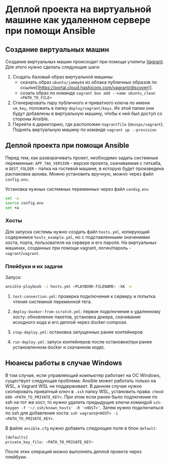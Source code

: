 # Деплой проекта на виртуальной машине как удаленном сервере при помощи Ansible

## Создание виртуальных машин
Создание виртуальных машин происходит при помощи утилиты [Vagrant](https://www.vagrantup.com/). Для этого нужно сделать следующие шаги:
1. Создать базовый образ виртуальной машины:
    * cкачать образ `ubuntu/jammy64` из облака публичных образов по ссылке[(https://portal.cloud.hashicorp.com/vagrant/discover)].
    * созать образ по команде `vagrant box add --name ubuntu_clean <PATH_TO_FILE>`
2. Сгенерировать пару публичного и приватного ключа по имени `vm_key`, положить в папку `deploy/vagrant/keys`. Их этой папки они будут добавлены в виртуальную машину, чтобы к ней был доступ со стороны Ansible.
3. Перейти в директорию, где расположен `Vagrantfile` (`devops/vagrant`). Поднять виртуальную машину по команде `vagrant up --provision`


## Деплой проекта при помощи Ansible
Перед тем, как разворачивать проект, необходимо задать системные переменные: `APP_TAG_VERSION` - версия проекта, скачиваемая с гитхаба, и `DEST_FOLDER` - папка на гостевой машине, в которую будет произведена распаковка архива. Можно установить вручную, можно через файл `config.env`.

Установка нужных системных переменных через файл `condig.env`
```bash
set -a
source config.env
set +a
```

### Хосты
Для запуска системы нужно создать файл `hosts.yml`, копирующий содержимое `hosts_example.yml`, но с подставленными значениями хоста, порта, пользователя на сервере и его пароля. На виртуальных машинах, созданных при помощи vagrant, логин/пароль - `vagrant`/`vagrant`.

### Плейбуки и их задачи
Запуск:
```bash
ansible-playbook -i hosts.yml <PLAYBOOK-FILENAME> -kK -v
```

1. `test-connection.yml`: проверка подключения к серверу и попытка чтения системной переменной тега.

2. `deploy-booker-from-scratch.yml`: первое подключение к удаленному хосту: обновление пакетов, установка докера, скачивание исходного кода и его деплой через docker-compose.

3. `stop-deploy.yml`: остановка запущенных ранее контейнеров

4. `run-deploy.yml`: запуск контейнеров после остановки(при ранее установленном docker и скачанном коде).

## Нюансы работы в случае Windows
В том случае, если управляющий компьютер работает на ОС Windows, существует следующая проблема: Ansible может работать только на WSL, а Vagrant WSL не поддерживает. В данном случае нужно скопировать приватный ключ в `.ssh` папку WSL, установить права: `chmod 600 <PATH_TO_PRIVATE_KEY>`. При этом если ранее было подлючение по ssh на тот же хост, то нужно удалить предыдущие ключи командой  `ssh-keygen -f '~/.ssh/known_hosts' -R '<HOST>'`. Затем нужно подключиться по ssh для добавления хоста: `ssh vagrant@<HOST> -i <PATH_TO_PRIVATE_KEY>`.

В файле `ansible.cfg` нужно добавить следующее поле в блок `default`:
```bash
[defaults]
private_key_file: <PATH_TO_PRIVATE_KEY>
```

После этих операций можно выполнять деплой проекта через плейбуки.
